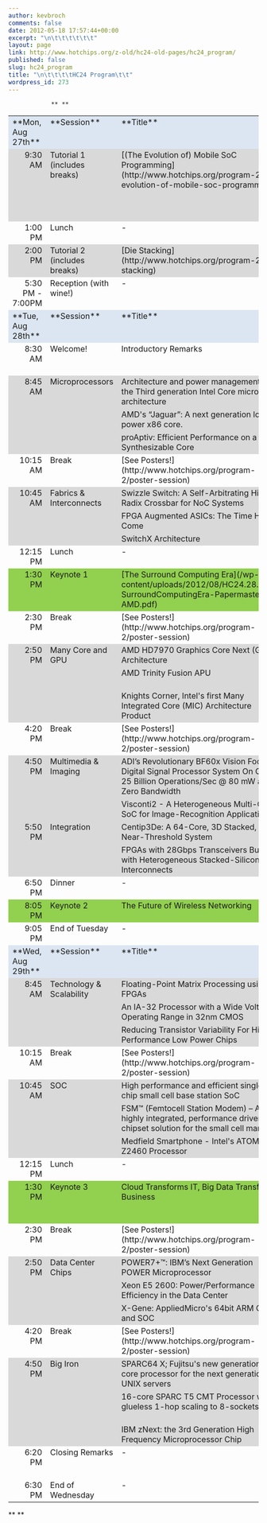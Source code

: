 ```yaml
---
author: kevbroch
comments: false
date: 2012-05-18 17:57:44+00:00
excerpt: "\n\t\t\t\t\t\t"
layout: page
link: http://www.hotchips.org/z-old/hc24-old-pages/hc24_program/
published: false
slug: hc24_program
title: "\n\t\t\t\tHC24 Program\t\t"
wordpress_id: 273
---
```



				** **



<table rules="NONE" cellspacing="0" frame="VOID" border="0" > 
<tbody >
<tr >

<td bgcolor="#DCE6F2" align="LEFT" height="21" width="124" valign="TOP" >**Mon, Aug 27th**
</td>

<td bgcolor="#DCE6F2" align="LEFT" width="295" valign="TOP" >**Session**
</td>

<td bgcolor="#DCE6F2" align="LEFT" width="313" valign="TOP" >**Title**
</td>

<td bgcolor="#DCE6F2" align="LEFT" width="225" valign="TOP" >**Presenter**
</td>

<td bgcolor="#DCE6F2" align="LEFT" width="158" valign="TOP" >**Affiliation**
</td>
</tr>
<tr >

<td bgcolor="#D9D9D9" align="RIGHT" height="40" valign="TOP" >9:30 AM
</td>

<td bgcolor="#D9D9D9" align="LEFT" valign="TOP" >Tutorial 1
(includes breaks)
</td>

<td bgcolor="#D9D9D9" align="LEFT" valign="TOP" >[(The Evolution of) Mobile SoC Programming](http://www.hotchips.org/program-2/the-evolution-of-mobile-soc-programming)
</td>

<td bgcolor="#D9D9D9" align="LEFT" valign="TOP" >Neil Trevett (Host)
</td>

<td bgcolor="#D9D9D9" align="LEFT" valign="TOP" >Khronos, ArcSoft, eyeSight, Metaio, Sensor Platforms, the 11ers
</td>
</tr>
<tr >

<td align="RIGHT" height="21" valign="TOP" >1:00 PM
</td>

<td align="LEFT" valign="TOP" >Lunch 
</td>

<td align="LEFT" valign="TOP" >-
</td>

<td align="LEFT" valign="TOP" >-
</td>

<td align="LEFT" valign="TOP" >-
</td>
</tr>
<tr >

<td bgcolor="#D9D9D9" align="RIGHT" height="40" valign="TOP" >2:00 PM
</td>

<td bgcolor="#D9D9D9" align="LEFT" valign="TOP" >Tutorial 2
(includes breaks)
</td>

<td bgcolor="#D9D9D9" align="LEFT" valign="TOP" >[Die Stacking](http://www.hotchips.org/program-2/die-stacking)
</td>

<td bgcolor="#D9D9D9" align="LEFT" valign="TOP" >Liam Madden (Host)
</td>

<td bgcolor="#D9D9D9" align="LEFT" valign="TOP" >AMD, Amkor, Qualcomm, UMC, Xilinx
</td>
</tr>
<tr >

<td align="RIGHT" height="21" valign="TOP" >5:30 PM - 7:00PM
</td>

<td align="LEFT" valign="TOP" >Reception (with wine!)
</td>

<td align="LEFT" valign="TOP" >-
</td>

<td align="LEFT" valign="TOP" >-
</td>

<td align="LEFT" valign="TOP" >-
</td>
</tr>
<tr >

<td bgcolor="#DCE6F2" align="LEFT" height="21" valign="TOP" >**Tue, Aug 28th**
</td>

<td bgcolor="#DCE6F2" align="LEFT" valign="TOP" >**Session**
</td>

<td bgcolor="#DCE6F2" align="LEFT" valign="TOP" >**Title**
</td>

<td bgcolor="#DCE6F2" align="LEFT" valign="TOP" >**Presenter**
</td>

<td bgcolor="#DCE6F2" align="LEFT" valign="TOP" >**Affiliation**
</td>
</tr>
<tr >

<td align="RIGHT" height="21" valign="TOP" >8:30 AM
</td>

<td align="LEFT" valign="TOP" >Welcome!
</td>

<td align="LEFT" valign="TOP" >Introductory Remarks
</td>

<td align="LEFT" valign="TOP" >Christos Kozyrakis & Rumi Zahir
</td>

<td align="LEFT" valign="TOP" >Program Co-Chairs
</td>
</tr>
<tr >

<td bgcolor="#D9D9D9" align="RIGHT" height="65" valign="TOP" >8:45 AM
</td>

<td bgcolor="#D9D9D9" align="LEFT" valign="TOP" >Microprocessors
</td>

<td bgcolor="#D9D9D9" align="LEFT" valign="TOP" >Architecture and power management of the Third generation Intel Core micro architecture
</td>

<td bgcolor="#D9D9D9" align="LEFT" valign="TOP" >Sanjeev Jahagirdar
</td>

<td bgcolor="#D9D9D9" align="LEFT" valign="TOP" >Intel
</td>
</tr>
<tr >

<td bgcolor="#D9D9D9" align="LEFT" height="21" valign="TOP" >

</td>

<td bgcolor="#D9D9D9" align="LEFT" valign="TOP" >

</td>

<td bgcolor="#D9D9D9" align="LEFT" valign="TOP" >AMD's “Jaguar”: A next generation low power x86 core.

</td>

<td bgcolor="#D9D9D9" align="LEFT" valign="TOP" >Jeff Rupley
</td>

<td bgcolor="#D9D9D9" align="LEFT" valign="TOP" >AMD
</td>
</tr>
<tr >

<td bgcolor="#D9D9D9" align="LEFT" height="40" valign="TOP" >

</td>

<td bgcolor="#D9D9D9" align="LEFT" valign="TOP" >

</td>

<td bgcolor="#D9D9D9" align="LEFT" valign="TOP" >proAptiv: Efficient Performance on a Fully-Synthesizable Core
</td>

<td bgcolor="#D9D9D9" align="LEFT" valign="TOP" >Ranganathan Sudhakar
</td>

<td bgcolor="#D9D9D9" align="LEFT" valign="TOP" >MIPS
</td>
</tr>
<tr >

<td align="RIGHT" height="21" valign="TOP" >10:15 AM
</td>

<td align="LEFT" valign="TOP" >Break
</td>

<td align="LEFT" valign="TOP" >[See Posters!](http://www.hotchips.org/program-2/poster-session)
</td>

<td align="LEFT" valign="TOP" >-
</td>

<td align="LEFT" valign="TOP" >-
</td>
</tr>
<tr >

<td bgcolor="#D9D9D9" align="RIGHT" height="40" valign="TOP" >10:45 AM
</td>

<td bgcolor="#D9D9D9" align="LEFT" valign="TOP" >Fabrics & Interconnects
</td>

<td bgcolor="#D9D9D9" align="LEFT" valign="TOP" >Swizzle Switch: A Self-Arbitrating High-Radix Crossbar for NoC Systems
</td>

<td bgcolor="#D9D9D9" align="LEFT" valign="TOP" >Ronald Dreslinski
</td>

<td bgcolor="#D9D9D9" align="LEFT" valign="TOP" >Michigan
</td>
</tr>
<tr >

<td bgcolor="#D9D9D9" align="LEFT" height="21" valign="TOP" >

</td>

<td bgcolor="#D9D9D9" align="LEFT" valign="TOP" >

</td>

<td bgcolor="#D9D9D9" align="LEFT" valign="TOP" >FPGA Augmented ASICs: The Time Has Come
</td>

<td bgcolor="#D9D9D9" align="LEFT" valign="TOP" >David Riddoch
</td>

<td bgcolor="#D9D9D9" align="LEFT" valign="TOP" >Solarflare
</td>
</tr>
<tr >

<td bgcolor="#D9D9D9" align="LEFT" height="21" valign="TOP" >

</td>

<td bgcolor="#D9D9D9" align="LEFT" valign="TOP" >

</td>

<td bgcolor="#D9D9D9" align="LEFT" valign="TOP" >SwitchX Architecture
</td>

<td bgcolor="#D9D9D9" align="LEFT" valign="TOP" >Diego Crupnicoff
</td>

<td bgcolor="#D9D9D9" align="LEFT" valign="TOP" >Mellanox
</td>
</tr>
<tr >

<td align="RIGHT" height="21" valign="TOP" >12:15 PM
</td>

<td align="LEFT" valign="TOP" >Lunch
</td>

<td align="LEFT" valign="TOP" >-
</td>

<td align="LEFT" valign="TOP" >-
</td>

<td align="LEFT" valign="TOP" >-
</td>
</tr>
<tr >

<td bgcolor="#92D050" align="RIGHT" height="21" valign="TOP" >1:30 PM
</td>

<td bgcolor="#92D050" align="LEFT" valign="TOP" >Keynote 1
</td>

<td bgcolor="#92D050" align="LEFT" valign="TOP" >[The Surround Computing Era](/wp-content/uploads/2012/08/HC24.28.key1-SurroundComputingEra-Papermaster-AMD.pdf)
</td>

<td bgcolor="#92D050" align="LEFT" valign="TOP" >Mark Papermaster, CTO
</td>

<td bgcolor="#92D050" align="LEFT" valign="TOP" >AMD
</td>
</tr>
<tr >

<td align="RIGHT" height="21" valign="TOP" >2:30 PM
</td>

<td align="LEFT" valign="TOP" >Break
</td>

<td align="LEFT" valign="TOP" >[See Posters!](http://www.hotchips.org/program-2/poster-session)
</td>

<td align="LEFT" valign="TOP" >-
</td>

<td align="LEFT" valign="TOP" >-
</td>
</tr>
<tr >

<td bgcolor="#D9D9D9" align="RIGHT" height="40" valign="TOP" >2:50 PM
</td>

<td bgcolor="#D9D9D9" align="LEFT" valign="TOP" >Many Core and GPU
</td>

<td bgcolor="#D9D9D9" align="LEFT" valign="TOP" >AMD HD7970 Graphics Core Next (GCN) Architecture
</td>

<td bgcolor="#D9D9D9" align="LEFT" valign="TOP" >Michael Mantor
</td>

<td bgcolor="#D9D9D9" align="LEFT" valign="TOP" >AMD
</td>
</tr>
<tr >

<td bgcolor="#D9D9D9" align="LEFT" height="21" valign="TOP" >

</td>

<td bgcolor="#D9D9D9" align="LEFT" valign="TOP" >

</td>

<td bgcolor="#D9D9D9" align="LEFT" valign="TOP" >AMD Trinity Fusion APU
</td>

<td bgcolor="#D9D9D9" align="LEFT" valign="TOP" >Sebstian Nussbaum
</td>

<td bgcolor="#D9D9D9" align="LEFT" valign="TOP" >AMD
</td>
</tr>
<tr >

<td bgcolor="#D9D9D9" align="LEFT" height="40" valign="TOP" >

</td>

<td bgcolor="#D9D9D9" align="LEFT" valign="TOP" >

</td>

<td bgcolor="#D9D9D9" align="LEFT" valign="TOP" >Knights Corner, Intel's first Many Integrated Core (MIC) Architecture Product
</td>

<td bgcolor="#D9D9D9" align="LEFT" valign="TOP" >George Chrysos
</td>

<td bgcolor="#D9D9D9" align="LEFT" valign="TOP" >Intel
</td>
</tr>
<tr >

<td align="RIGHT" height="21" valign="TOP" >4:20 PM
</td>

<td align="LEFT" valign="TOP" >Break
</td>

<td align="LEFT" valign="TOP" >[See Posters!](http://www.hotchips.org/program-2/poster-session)
</td>

<td align="LEFT" valign="TOP" >-
</td>

<td align="LEFT" valign="TOP" >-
</td>
</tr>
<tr >

<td bgcolor="#D9D9D9" align="RIGHT" height="78" valign="TOP" >4:50 PM
</td>

<td bgcolor="#D9D9D9" align="LEFT" valign="TOP" >Multimedia & Imaging
</td>

<td bgcolor="#D9D9D9" align="LEFT" valign="TOP" >ADI’s Revolutionary BF60x Vision Focused Digital Signal Processor System On Chip : 25 Billion Operations/Sec @ 80 mW and Zero Bandwidth
</td>

<td bgcolor="#D9D9D9" align="LEFT" valign="TOP" >Robert Bushey
</td>

<td bgcolor="#D9D9D9" align="LEFT" valign="TOP" >ADI
</td>
</tr>
<tr >

<td bgcolor="#D9D9D9" align="LEFT" height="40" valign="TOP" >

</td>

<td bgcolor="#D9D9D9" align="LEFT" valign="TOP" >

</td>

<td bgcolor="#D9D9D9" align="LEFT" valign="TOP" >Visconti2 - A Heterogeneous Multi-Core SoC for Image-Recognition Applications
</td>

<td bgcolor="#D9D9D9" align="LEFT" valign="TOP" >Masato Uchiyama
</td>

<td bgcolor="#D9D9D9" align="LEFT" valign="TOP" >Toshiba
</td>
</tr>
<tr >

<td bgcolor="#D9D9D9" align="RIGHT" height="40" valign="TOP" >5:50 PM
</td>

<td bgcolor="#D9D9D9" align="LEFT" valign="TOP" >Integration
</td>

<td bgcolor="#D9D9D9" align="LEFT" valign="TOP" >Centip3De: A 64-Core, 3D Stacked, Near-Threshold System
</td>

<td bgcolor="#D9D9D9" align="LEFT" valign="TOP" >Ronald Dreslinski
</td>

<td bgcolor="#D9D9D9" align="LEFT" valign="TOP" >Michigan
</td>
</tr>
<tr >

<td bgcolor="#D9D9D9" align="LEFT" height="40" valign="TOP" >

</td>

<td bgcolor="#D9D9D9" align="LEFT" valign="TOP" >

</td>

<td bgcolor="#D9D9D9" align="LEFT" valign="TOP" >FPGAs with 28Gbps Transceivers Built with Heterogeneous Stacked-Silicon Interconnects
</td>

<td bgcolor="#D9D9D9" align="LEFT" valign="TOP" >Ephrem Wu
</td>

<td bgcolor="#D9D9D9" align="LEFT" valign="TOP" >Xilinx
</td>
</tr>
<tr >

<td align="RIGHT" height="21" valign="TOP" >6:50 PM
</td>

<td align="LEFT" valign="TOP" >Dinner
</td>

<td align="LEFT" valign="TOP" >-
</td>

<td align="LEFT" valign="TOP" >-
</td>

<td align="LEFT" valign="TOP" >-
</td>
</tr>
<tr >

<td bgcolor="#92D050" align="RIGHT" height="21" valign="TOP" >8:05 PM
</td>

<td bgcolor="#92D050" align="LEFT" valign="TOP" >Keynote 2
</td>

<td bgcolor="#92D050" align="LEFT" valign="TOP" >The Future of Wireless Networking
</td>

<td bgcolor="#92D050" align="LEFT" valign="TOP" >Marcus Weldon, CTO
</td>

<td bgcolor="#92D050" align="LEFT" valign="TOP" >Alcatel-Lucent
</td>
</tr>
<tr >

<td align="RIGHT" height="21" valign="TOP" >9:05 PM
</td>

<td align="LEFT" valign="TOP" >End of Tuesday
</td>

<td align="LEFT" valign="TOP" >-
</td>

<td align="LEFT" valign="TOP" >-
</td>

<td align="LEFT" valign="TOP" >-
</td>
</tr>
<tr >

<td bgcolor="#DCE6F2" align="LEFT" height="21" valign="TOP" >**Wed, Aug 29th**
</td>

<td bgcolor="#DCE6F2" align="LEFT" valign="TOP" >**Session**
</td>

<td bgcolor="#DCE6F2" align="LEFT" valign="TOP" >**Title**
</td>

<td bgcolor="#DCE6F2" align="LEFT" valign="TOP" >**Presenter**
</td>

<td bgcolor="#DCE6F2" align="LEFT" valign="TOP" >**Affiliation**
</td>
</tr>
<tr >

<td bgcolor="#D9D9D9" align="RIGHT" height="21" valign="TOP" >8:45 AM
</td>

<td bgcolor="#D9D9D9" align="LEFT" valign="TOP" >Technology & Scalability
</td>

<td bgcolor="#D9D9D9" align="LEFT" valign="TOP" >Floating-Point Matrix Processing using FPGAs
</td>

<td bgcolor="#D9D9D9" align="LEFT" valign="TOP" >Michael Parker
</td>

<td bgcolor="#D9D9D9" align="LEFT" valign="TOP" >Altera
</td>
</tr>
<tr >

<td bgcolor="#D9D9D9" align="LEFT" height="40" valign="TOP" >

</td>

<td bgcolor="#D9D9D9" align="LEFT" valign="TOP" >

</td>

<td bgcolor="#D9D9D9" align="LEFT" valign="TOP" >An IA-32 Processor with a Wide Voltage Operating Range in 32nm CMOS
</td>

<td bgcolor="#D9D9D9" align="LEFT" valign="TOP" >Gregory Ruhl
</td>

<td bgcolor="#D9D9D9" align="LEFT" valign="TOP" >Intel
</td>
</tr>
<tr >

<td bgcolor="#D9D9D9" align="LEFT" height="40" valign="TOP" >

</td>

<td bgcolor="#D9D9D9" align="LEFT" valign="TOP" >

</td>

<td bgcolor="#D9D9D9" align="LEFT" valign="TOP" > Reducing Transistor Variability For High Performance Low Power Chips
</td>

<td bgcolor="#D9D9D9" align="LEFT" valign="TOP" >Robert Rogenmoser
</td>

<td bgcolor="#D9D9D9" align="LEFT" valign="TOP" >SuVolta
</td>
</tr>
<tr >

<td align="RIGHT" height="21" valign="TOP" >10:15 AM
</td>

<td align="LEFT" valign="TOP" >Break
</td>

<td align="LEFT" valign="TOP" >[See Posters!](http://www.hotchips.org/program-2/poster-session)
</td>

<td align="LEFT" valign="TOP" >-
</td>

<td align="LEFT" valign="TOP" >-
</td>
</tr>
<tr >

<td bgcolor="#D9D9D9" align="RIGHT" height="40" valign="TOP" >10:45 AM
</td>

<td bgcolor="#D9D9D9" align="LEFT" valign="TOP" >SOC
</td>

<td bgcolor="#D9D9D9" align="LEFT" valign="TOP" >High performance and efficient single-chip small cell base station SoC
</td>

<td bgcolor="#D9D9D9" align="LEFT" valign="TOP" >Kin-Yip Liu
</td>

<td bgcolor="#D9D9D9" align="LEFT" valign="TOP" >Cavium
</td>
</tr>
<tr >

<td bgcolor="#D9D9D9" align="LEFT" height="59" valign="TOP" >

</td>

<td bgcolor="#D9D9D9" align="LEFT" valign="TOP" >

</td>

<td bgcolor="#D9D9D9" align="LEFT" valign="TOP" >FSM™ (Femtocell Station Modem) – A highly integrated, performance driven, chipset solution for the small cell market
</td>

<td bgcolor="#D9D9D9" align="LEFT" valign="TOP" >Luca Blessent
</td>

<td bgcolor="#D9D9D9" align="LEFT" valign="TOP" >Qualcomm
</td>
</tr>
<tr >

<td bgcolor="#D9D9D9" align="LEFT" height="40" valign="TOP" >

</td>

<td bgcolor="#D9D9D9" align="LEFT" valign="TOP" >

</td>

<td bgcolor="#D9D9D9" align="LEFT" valign="TOP" >Medfield Smartphone - Intel's ATOM Z2460 Processor
</td>

<td bgcolor="#D9D9D9" align="LEFT" valign="TOP" >Rumi Zahir
</td>

<td bgcolor="#D9D9D9" align="LEFT" valign="TOP" >Intel
</td>
</tr>
<tr >

<td align="RIGHT" height="21" valign="TOP" >12:15 PM
</td>

<td align="LEFT" valign="TOP" >Lunch
</td>

<td align="LEFT" valign="TOP" >-
</td>

<td align="LEFT" valign="TOP" >-
</td>

<td align="LEFT" valign="TOP" >-
</td>
</tr>
<tr >

<td bgcolor="#92D050" align="RIGHT" height="40" valign="TOP" >1:30 PM
</td>

<td bgcolor="#92D050" align="LEFT" valign="TOP" >Keynote 3
</td>

<td bgcolor="#92D050" align="LEFT" valign="TOP" >Cloud Transforms IT, Big Data Transforms Business
</td>

<td bgcolor="#92D050" align="LEFT" valign="TOP" >Pat Gelsinger, COO Infrastructure Products
</td>

<td bgcolor="#92D050" align="LEFT" valign="TOP" >EMC
</td>
</tr>
<tr >

<td align="RIGHT" height="21" valign="TOP" >2:30 PM
</td>

<td align="LEFT" valign="TOP" >Break
</td>

<td align="LEFT" valign="TOP" >[See Posters!](http://www.hotchips.org/program-2/poster-session)
</td>

<td align="LEFT" valign="TOP" >-
</td>

<td align="LEFT" valign="TOP" >-
</td>
</tr>
<tr >

<td bgcolor="#D9D9D9" align="RIGHT" height="40" valign="TOP" >2:50 PM
</td>

<td bgcolor="#D9D9D9" align="LEFT" valign="TOP" >Data Center Chips
</td>

<td bgcolor="#D9D9D9" align="LEFT" valign="TOP" >POWER7+™: IBM’s Next Generation POWER Microprocessor
</td>

<td bgcolor="#D9D9D9" align="LEFT" valign="TOP" >Scott Taylor
</td>

<td bgcolor="#D9D9D9" align="LEFT" valign="TOP" >IBM
</td>
</tr>
<tr >

<td bgcolor="#D9D9D9" align="LEFT" height="40" valign="TOP" >

</td>

<td bgcolor="#D9D9D9" align="LEFT" valign="TOP" >

</td>

<td bgcolor="#D9D9D9" align="LEFT" valign="TOP" >Xeon E5 2600: Power/Performance Efficiency in the Data Center
</td>

<td bgcolor="#D9D9D9" align="LEFT" valign="TOP" >Mark Rowland
</td>

<td bgcolor="#D9D9D9" align="LEFT" valign="TOP" >Intel
</td>
</tr>
<tr >

<td bgcolor="#D9D9D9" align="LEFT" height="40" valign="TOP" >

</td>

<td bgcolor="#D9D9D9" align="LEFT" valign="TOP" >

</td>

<td bgcolor="#D9D9D9" align="LEFT" valign="TOP" >X-Gene: AppliedMicro's 64bit ARM CPU and SOC
</td>

<td bgcolor="#D9D9D9" align="LEFT" valign="TOP" >Gaurav Singh
</td>

<td bgcolor="#D9D9D9" align="LEFT" valign="TOP" >AMCC
</td>
</tr>
<tr >

<td align="RIGHT" height="21" valign="TOP" >4:20 PM
</td>

<td align="LEFT" valign="TOP" >Break
</td>

<td align="LEFT" valign="TOP" >[See Posters!](http://www.hotchips.org/program-2/poster-session)
</td>

<td align="LEFT" valign="TOP" >-
</td>

<td align="LEFT" valign="TOP" >-
</td>
</tr>
<tr >

<td bgcolor="#D9D9D9" align="RIGHT" height="40" valign="TOP" >4:50 PM
</td>

<td bgcolor="#D9D9D9" align="LEFT" valign="TOP" >Big Iron
</td>

<td bgcolor="#D9D9D9" align="LEFT" valign="TOP" >SPARC64 X; Fujitsu's new generation 16 core processor for the next generation UNIX servers
</td>

<td bgcolor="#D9D9D9" align="LEFT" valign="TOP" >Takumi Maruyama
</td>

<td bgcolor="#D9D9D9" align="LEFT" valign="TOP" >Fujitsu
</td>
</tr>
<tr >

<td bgcolor="#D9D9D9" align="LEFT" height="40" valign="TOP" >

</td>

<td bgcolor="#D9D9D9" align="LEFT" valign="TOP" >

</td>

<td bgcolor="#D9D9D9" align="LEFT" valign="TOP" >16-core SPARC T5 CMT Processor with glueless 1-hop scaling to 8-sockets
</td>

<td bgcolor="#D9D9D9" align="LEFT" valign="TOP" >Sebastian Turullols, Ram Sivaramakrishnan
</td>

<td bgcolor="#D9D9D9" align="LEFT" valign="TOP" >Oracle
</td>
</tr>
<tr >

<td bgcolor="#D9D9D9" align="LEFT" height="40" valign="TOP" >

</td>

<td bgcolor="#D9D9D9" align="LEFT" valign="TOP" >

</td>

<td bgcolor="#D9D9D9" align="LEFT" valign="TOP" >IBM zNext: the 3rd Generation High Frequency Microprocessor Chip
</td>

<td bgcolor="#D9D9D9" align="LEFT" valign="TOP" >Kevin Shum
</td>

<td bgcolor="#D9D9D9" align="LEFT" valign="TOP" >IBM
</td>
</tr>
<tr >

<td align="RIGHT" height="21" valign="TOP" >6:20 PM
</td>

<td align="LEFT" valign="TOP" >Closing Remarks
</td>

<td align="LEFT" valign="TOP" >-
</td>

<td align="LEFT" valign="TOP" >Christos Kozyrakis & Rumi Zahir
</td>

<td align="LEFT" valign="TOP" >Program Co-Chairs
</td>
</tr>
<tr >

<td align="RIGHT" height="21" valign="TOP" >6:30 PM
</td>

<td align="LEFT" valign="TOP" >End of Wednesday
</td>

<td align="LEFT" valign="TOP" >-
</td>

<td align="LEFT" valign="TOP" >-
</td>

<td align="LEFT" valign="TOP" >-
</td>
</tr>
</tbody>
</table>


**
**





		
